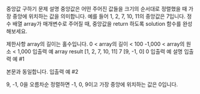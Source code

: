 중앙값 구하기
문제 설명
중앙값은 어떤 주어진 값들을 크기의 순서대로 정렬했을 때 가장 중앙에 위치하는 값을 의미합니다. 예를 들어 1, 2, 7, 10, 11의 중앙값은 7입니다. 정수 배열 array가 매개변수로 주어질 때, 중앙값을 return 하도록 solution 함수를 완성해보세요.

제한사항
array의 길이는 홀수입니다.
0 < array의 길이 < 100
-1,000 < array의 원소 < 1,000
입출력 예
array result
[1, 2, 7, 10, 11] 7
[9, -1, 0] 0
입출력 예 설명
입출력 예 #1

본문과 동일합니다.
입출력 예 #2

9, -1, 0을 오름차순 정렬하면 -1, 0, 9이고 가장 중앙에 위치하는 값은 0입니다.
